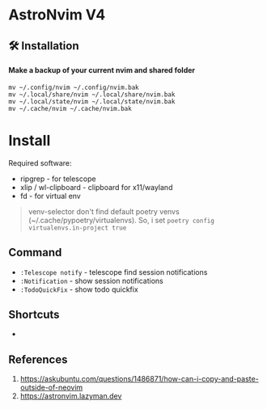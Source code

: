 # AstroNvim V4

## 🛠️ Installation

#### Make a backup of your current nvim and shared folder

```shell
mv ~/.config/nvim ~/.config/nvim.bak
mv ~/.local/share/nvim ~/.local/share/nvim.bak
mv ~/.local/state/nvim ~/.local/state/nvim.bak
mv ~/.cache/nvim ~/.cache/nvim.bak
```

# Install

Required software:

- ripgrep - for telescope
- xlip / wl-clipboard - clipboard for x11/wayland
- fd - for virtual env

> venv-selector don't find default poetry venvs (~/.cache/pypoetry/virtualenvs). So, i set `poetry config virtualenvs.in-project true`

## Command

- `:Telescope notify` - telescope find session notifications
- `:Notification` - show session notifications
- `:TodoQuickFix` - show todo quickfix

## Shortcuts
- 

## References
1. https://askubuntu.com/questions/1486871/how-can-i-copy-and-paste-outside-of-neovim
2. https://astronvim.lazyman.dev
